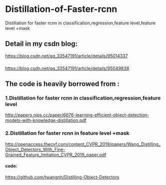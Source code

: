 # Distillation-of-Faster-rcnn
Distillation for faster rcnn in classification,regression,feature level,feature level +mask

## Detail in my csdn blog:
https://blog.csdn.net/qq_33547191/article/details/95014337
###
https://blog.csdn.net/qq_33547191/article/details/95049838

## The code is heavily borrowed from :

### 1.Distillation for faster rcnn in classification,regression,feature level
http://papers.nips.cc/paper/6676-learning-efficient-object-detection-models-with-knowledge-distillation.pdf


### 2.Distillation for faster rcnn in feature level +mask

http://openaccess.thecvf.com/content_CVPR_2019/papers/Wang_Distilling_Object_Detectors_With_Fine-Grained_Feature_Imitation_CVPR_2019_paper.pdf

#### code:
 https://github.com/twangnh/Distilling-Object-Detectors
 
